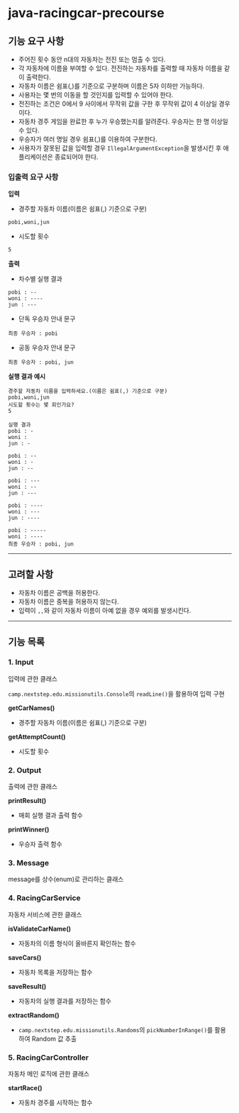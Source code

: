 # java-racingcar-precourse

## 기능 요구 사항

- 주어진 횟수 동안 n대의 자동차는 전진 또는 멈출 수 있다.
- 각 자동차에 이름을 부여할 수 있다. 전진하는 자동차를 출력할 때 자동차 이름을 같이 출력한다.
- 자동차 이름은 쉼표(,)를 기준으로 구분하며 이름은 5자 이하만 가능하다.
- 사용자는 몇 번의 이동을 할 것인지를 입력할 수 있어야 한다.
- 전진하는 조건은 0에서 9 사이에서 무작위 값을 구한 후 무작위 값이 4 이상일 경우이다.
- 자동차 경주 게임을 완료한 후 누가 우승했는지를 알려준다. 우승자는 한 명 이상일 수 있다.
- 우승자가 여러 명일 경우 쉼표(,)를 이용하여 구분한다.
- 사용자가 잘못된 값을 입력할 경우 `IllegalArgumentException`을 발생시킨 후 애플리케이션은 종료되어야 한다.

### 입출력 요구 사항

**입력**

- 경주할 자동차 이름(이름은 쉼표(,) 기준으로 구분)

```
pobi,woni,jun
```

- 시도할 횟수

```
5
```

**출력**

- 차수별 실행 결과

```
pobi : --
woni : ----
jun : ---
```

- 단독 우승자 안내 문구

```
최종 우승자 : pobi
```

- 공동 우승자 안내 문구

```
최종 우승자 : pobi, jun
```

**실행 결과 예시**

```
경주할 자동차 이름을 입력하세요.(이름은 쉼표(,) 기준으로 구분)
pobi,woni,jun
시도할 횟수는 몇 회인가요?
5

실행 결과
pobi : -
woni : 
jun : -

pobi : --
woni : -
jun : --

pobi : ---
woni : --
jun : ---

pobi : ----
woni : ---
jun : ----

pobi : -----
woni : ----
최종 우승자 : pobi, jun
```

---

## 고려할 사항

- 자동차 이름은 공백을 허용한다.
- 자동차 이름은 중복을 허용하지 않는다.
- 입력이 `,,`와 같이 자동차 이름이 아예 없을 경우 예외를 발생시킨다.

---

## 기능 목록

### 1. Input

입력에 관한 클래스

`camp.nextstep.edu.missionutils.Console`의 `readLine()`을 활용하여 입력 구현

**getCarNames()**
- 경주할 자동차 이름(이름은 쉼표(,) 기준으로 구분)

**getAttemptCount()**
- 시도할 횟수

### 2. Output

출력에 관한 클래스

**printResult()**
- 매회 실행 결과 출력 함수

**printWinner()**
- 우승자 출력 함수

### 3. Message

message를 상수(enum)로 관리하는 클래스

### 4. RacingCarService

자동차 서비스에 관한 클래스

**isValidateCarName()**
- 자동차의 이름 형식이 올바른지 확인하는 함수

**saveCars()**
- 자동차 목록을 저장하는 함수

**saveResult()**
- 자동차의 실행 결과를 저장하는 함수

**extractRandom()**
- `camp.nextstep.edu.missionutils.Randoms`의 `pickNumberInRange()`를 활용하여 Random 값 추출

### 5. RacingCarController

자동차 메인 로직에 관한 클래스

**startRace()**
- 자동차 경주를 시작하는 함수

